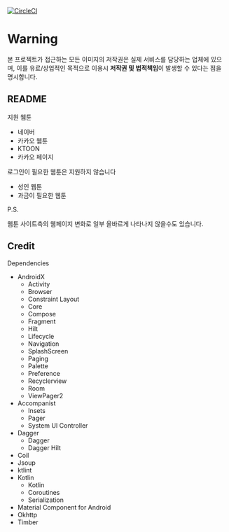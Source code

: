 [![CircleCI](https://circleci.com/gh/Pluu/WebToon.svg?style=svg)](https://circleci.com/gh/Pluu/WebToon)

# Warning

본 프로젝트가 접근하는 모든 이미지의 저작권은 실제 서비스를 담당하는 업체에 있으며,
이를 유료/상업적인 목적으로 이용시 **저작권 및 법적책임**이 발생할 수 있다는 점을 명시합니다.

## README

지원 웹툰
- 네이버
- 카카오 웹툰
- KTOON
- 카카오 페이지

로그인이 필요한 웹툰은 지원하지 않습니다
- 성인 웹툰
- 과금이 필요한 웹툰

P.S.

웹툰 사이트측의 웹페이지 변화로 일부 올바르게 나타나지 않을수도 있습니다.

## Credit

Dependencies

- AndroidX
  - Activity
  - Browser
  - Constraint Layout
  - Core
  - Compose
  - Fragment
  - Hilt
  - Lifecycle
  - Navigation
  - SplashScreen
  - Paging
  - Palette
  - Preference
  - Recyclerview
  - Room
  - ViewPager2
- Accompanist
  - Insets
  - Pager
  - System UI Controller
- Dagger
  - Dagger
  - Dagger Hilt
- Coil
- Jsoup
- ktlint
- Kotlin
  - Kotlin
  - Coroutines
  - Serialization
- Material Component for Android
- Okhttp
- Timber
